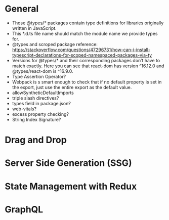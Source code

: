 # General

-   Those @types/\* packages contain type definitions for libraries originally written in JavaScript.
-   This \*.d.ts file name should match the module name we provide types for.
-   @types and scroped package reference: https://stackoverflow.com/questions/47296731/how-can-i-install-typescript-declarations-for-scoped-namespaced-packages-via-ty
-   Versions for @types/\* and their corresponding packages don’t have to match exactly. Here you can see that react-dom has version ^16.12.0 and @types/react-dom is ^16.9.0.
-   Type Assertion Operator?
-   Webpack is s smart enough to check that if no default property is set in the export, just use the entire export as the default value.
-   allowSyntheticDefaultImports
-   triple slash directives?
-   types field in package.json?
-   web-vitals?
-   excess property checking?
-   String Index Signature?

# Drag and Drop

# Server Side Generation (SSG)

# State Management with Redux

# GraphQL
